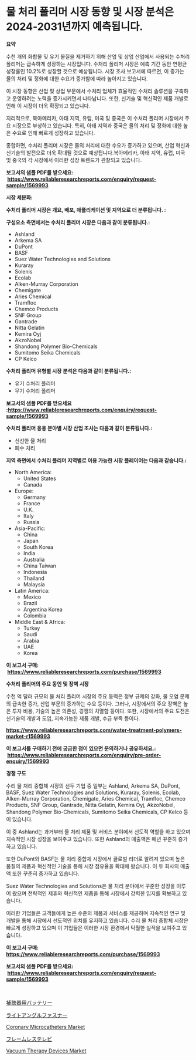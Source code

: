 <p><h1>물 처리 폴리머 시장 동향 및 시장 분석은 2024-2031년까지 예측됩니다.</h1></p><p><strong>요약</strong></p>
<p><p>수천 개의 화합물 및 유기 물질을 제거하기 위해 산업 및 상업 산업에서 사용되는 수처리 폴리머는 급속하게 성장하는 시장입니다. 수처리 폴리머 시장은 예측 기간 동안 연평균 성장률인 10.2%로 성장할 것으로 예상됩니다. 시장 조사 보고서에 따르면, 이 증가는 물의 처리 및 정화에 대한 수요가 증가함에 따라 높아지고 있습니다.</p><p>이 시장 동향은 산업 및 상업 부문에서 수처리 업체가 효율적인 수처리 솔루션을 구축하고 운영하려는 노력을 증가시키면서 나타납니다. 또한, 신기술 및 혁신적인 제품 개발로 인해 이 시장이 더욱 확장되고 있습니다.</p><p>지리적으로, 북아메리카, 아태 지역, 유럽, 미국 및 중국은 이 수처리 폴리머 시장에서 주요 시장으로 부상하고 있습니다. 특히, 아태 지역과 중국은 물의 처리 및 정화에 대한 높은 수요로 인해 빠르게 성장하고 있습니다.</p><p>종합하면, 수처리 폴리머 시장은 물의 처리에 대한 수요가 증가하고 있으며, 산업 혁신과 신기술의 발전으로 더욱 확대될 것으로 예상됩니다.북아메리카, 아태 지역, 유럽, 미국 및 중국의 각 시장에서 이러한 성장 트렌드가 관찰되고 있습니다.</p></p>
<p><strong>보고서의 샘플 PDF를 받으세요: &nbsp;<a href="https://www.reliableresearchreports.com/enquiry/request-sample/1569993">https://www.reliableresearchreports.com/enquiry/request-sample/1569993</a></strong></p>
<p><strong>시장 세분화:</strong></p>
<p><strong> 수처리 폴리머 시장은 개요, 배포, 애플리케이션 및 지역으로 더 분류됩니다. :</strong></p>
<p><strong>구성요소 측면에서는 수처리 폴리머 시장은 다음과 같이 분류됩니다.:</strong></p>
<p><ul><li>Ashland</li><li>Arkema SA</li><li>DuPont</li><li>BASF</li><li>Suez Water Technologies and Solutions</li><li>Kuraray</li><li>Solenis</li><li>Ecolab</li><li>Alken-Murray Corporation</li><li>Chemigate</li><li>Aries Chemical</li><li>Tramfloc</li><li>Chemco Products</li><li>SNF Group</li><li>Gantrade</li><li>Nitta Gelatin</li><li>Kemira Oyj</li><li>AkzoNobel</li><li>Shandong Polymer Bio-Chemicals</li><li>Sumitomo Seika Chemicals</li><li>CP Kelco</li></ul></p>
<p><strong> 수처리 폴리머 유형별 시장 분석은 다음과 같이 분류됩니다.:</strong></p>
<p><ul><li>유기 수처리 폴리머</li><li>무기 수처리 폴리머</li></ul></p>
<p><strong>보고서의 샘플 PDF를 받으세요 :<a href="https://www.reliableresearchreports.com/enquiry/request-sample/1569993">https://www.reliableresearchreports.com/enquiry/request-sample/1569993</a></strong></p>
<p><strong> 수처리 폴리머 응용 분야별 시장 산업 조사는 다음과 같이 분류됩니다.:</strong></p>
<p><ul><li>신선한 물 처리</li><li>폐수 처리</li></ul></p>
<p><strong>지역 측면에서 수처리 폴리머 지역별로 이용 가능한 시장 플레이어는 다음과 같습니다.:</strong></p>
<p><ul>
    <li>
        North America:
        <ul>
            <li>United States</li>
            <li>Canada</li>
        </ul>
    </li>
    <li>
        Europe:
        <ul>
            <li>Germany</li>
            <li>France</li>
            <li>U.K.</li>
            <li>Italy</li>
            <li>Russia</li>
        </ul>
    </li>
    <li>
        Asia-Pacific:
        <ul>
            <li>China</li>
            <li>Japan</li>
            <li>South Korea</li>
            <li>India</li>
            <li>Australia</li>
            <li>China Taiwan</li>
            <li>Indonesia</li>
            <li>Thailand</li>
            <li>Malaysia</li>
        </ul>
    </li>
    <li>
        Latin America:
        <ul>
            <li>Mexico</li>
            <li>Brazil</li>
            <li>Argentina Korea</li>
            <li>Colombia</li>
        </ul>
    </li>
    <li>
        Middle East & Africa:
        <ul>
            <li>Turkey</li>
            <li>Saudi</li>
            <li>Arabia</li>
            <li>UAE</li>
            <li>Korea</li>
        </ul>
    </li>
    </ul></p>
<p><strong>이 보고서 구매: &nbsp;<a href="https://www.reliableresearchreports.com/purchase/1569993">https://www.reliableresearchreports.com/purchase/1569993</a></strong></p>
<p><strong>수처리 폴리머의 주요 동인 및 장벽 시장</strong></p>
<p><p>수천 억 달러 규모의 물 처리 폴리머 시장의 주요 동력은 정부 규제의 강화, 물 오염 문제의 급속한 증가, 산업 부문의 증가하는 수요 등이다. 그러나, 시장에서의 주요 장벽은 높은 투자 비용, 기술의 높은 의존성, 경쟁의 치열함 등이다. 또한, 시장에서의 주요 도전은 신기술의 개발과 도입, 지속가능한 제품 개발, 수급 부족 등이다.</p></p>
<p><strong><a href="https://www.reliableresearchreports.com/water-treatment-polymers-market-r1569993">https://www.reliableresearchreports.com/water-treatment-polymers-market-r1569993</a></strong></p>
<p><strong>이 보고서를 구매하기 전에 궁금한 점이 있으면 문의하거나 공유하세요.: &nbsp;<a href="https://www.reliableresearchreports.com/enquiry/pre-order-enquiry/1569993">https://www.reliableresearchreports.com/enquiry/pre-order-enquiry/1569993</a></strong></p>
<p><strong>경쟁 구도</strong></p>
<p><p>수리 물 처리 중합체 시장의 선두 기업 중 일부는 Ashland, Arkema SA, DuPont, BASF, Suez Water Technologies and Solutions, Kuraray, Solenis, Ecolab, Alken-Murray Corporation, Chemigate, Aries Chemical, Tramfloc, Chemco Products, SNF Group, Gantrade, Nitta Gelatin, Kemira Oyj, AkzoNobel, Shandong Polymer Bio-Chemicals, Sumitomo Seika Chemicals, CP Kelco 등이 있습니다.</p><p>이 중 Ashland는 과거부터 물 처리 제품 및 서비스 분야에서 선도적 역할을 하고 있으며 지속적인 시장 성장을 보여주고 있습니다. 또한 Ashland의 매출액은 매년 꾸준히 증가하고 있습니다.</p><p>또한 DuPont와 BASF는 물 처리 중합체 시장에서 글로벌 리더로 알려져 있으며 높은 품질의 제품과 혁신적인 기술을 통해 시장 점유율을 확대해 왔습니다. 이 두 회사의 매출액 또한 꾸준히 증가하고 있습니다.</p><p>Suez Water Technologies and Solutions은 물 처리 분야에서 꾸준한 성장을 이루어 왔으며 전략적인 제휴와 혁신적인 제품을 통해 시장에서 강력한 입지를 확보하고 있습니다.</p><p>이러한 기업들은 고객들에게 높은 수준의 제품과 서비스를 제공하며 지속적인 연구 및 개발을 통해 시장에서 선도적인 위치를 유지하고 있습니다. 수리 물 처리 중합체 시장은 빠르게 성장하고 있으며 이 기업들은 이러한 시장 환경에서 탁월한 실적을 보여주고 있습니다.</p></p>
<p><strong>이 보고서 구매: &nbsp; <a href="https://www.reliableresearchreports.com/purchase/1569993">https://www.reliableresearchreports.com/purchase/1569993</a></strong></p>
<p><strong>보고서의 샘플 PDF를 받으세요: &nbsp;<a href="https://www.reliableresearchreports.com/enquiry/request-sample/1569993">https://www.reliableresearchreports.com/enquiry/request-sample/1569993</a></strong><strong></strong></p>
<p>&nbsp;</p>
<p><p><a href="https://medium.com/@bulahhamill28/%E8%A3%9C%E8%81%B4%E5%99%A8%E9%9B%BB%E6%B1%A0%E5%B8%82%E5%A0%B4%E3%81%AE%E5%88%86%E6%9E%90%E3%81%A82024%E5%B9%B4%E3%81%8B%E3%82%892031%E5%B9%B4%E3%81%AE%E6%9C%9F%E9%96%93%E3%81%AB%E4%BA%88%E6%B8%AC%E3%81%95%E3%82%8C%E3%82%8B%E3%82%B5%E3%82%A4%E3%82%BA-0148ed0272ca">補聴器用バッテリー</a></p><p><a href="https://github.com/CloydAbbott2023/Market-Research-Report-List-1/blob/main/618813630575.md">ライトアングルファスナー</a></p><p><a href="https://www.linkedin.com/pulse/coronary-microcatheters-market-analysis-sze-forecasted-period-wmelc?trackingId=udtgE6qpc9h5LfxzBlQqmg%3D%3D">Coronary Microcatheters Market</a></p><p><a href="https://medium.com/@kelsitorphy644/%E3%83%95%E3%83%AC%E3%83%BC%E3%83%A0%E3%83%AC%E3%82%B9%E3%83%86%E3%83%AC%E3%83%93%E3%81%AE%E5%B8%82%E5%A0%B4%E8%A6%8F%E6%A8%A1-%E5%B8%82%E5%A0%B4%E5%B1%95%E6%9C%9B%E3%81%A8%E5%B8%82%E5%A0%B4%E4%BA%88%E6%B8%AC-2024%E5%B9%B4-2031%E5%B9%B4-002d4304a6e6">フレームレステレビ</a></p><p><a href="https://www.linkedin.com/pulse/vacuum-therapy-devices-market-comprehensive-assessment-type-o6gkc?trackingId=qVN3BJihJIbTGaNOmsEL%2Fw%3D%3D">Vacuum Therapy Devices Market</a></p></p>